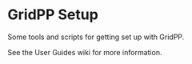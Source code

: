 GridPP Setup
============

Some tools and scripts for getting set up with GridPP.

See the User Guides wiki for more information.
